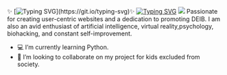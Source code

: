 ✨ [![Typing SVG](https://readme-typing-svg.demolab.com?font=Roboto+Mono&size=37&pause=1000&color=FFF8F0&multiline=true&random=false&width=435&lines=Hi!+%F0%9F%91%8B%F0%9F%8F%BE+My+name+is+Christelle.)](https://git.io/typing-svg)✨ 
[![Typing SVG](https://readme-typing-svg.demolab.com?font=Roboto+Mono&pause=1000&color=DDC44CE8&multiline=true&random=false&width=435&lines=Frontend+Developer+%7C+Coder+%7C+Tech+Enthusiast+%7C+DEIB+Advocate)](https://git.io/typing-svg)
<img src="https://user-images.githubusercontent.com/73097560/115834477-dbab4500-a447-11eb-908a-139a6edaec5c.gif">
Passionate for creating user-centric websites and a dedication to promoting DEIB.
I am also an avid enthusiast of artificial intelligence, virtual reality,psychology, biohacking, and constant self-improvement.
- 💻 I’m currently learning Python. 
- 💞️ I’m looking to collaborate on my project for kids excluded from society. 

<!---
xchristiesx/xchristiesx is a ✨ special ✨ repository because its `README.md` (this file) appears on your GitHub profile.
You can click the Preview link to take a look at your changes.
--->
